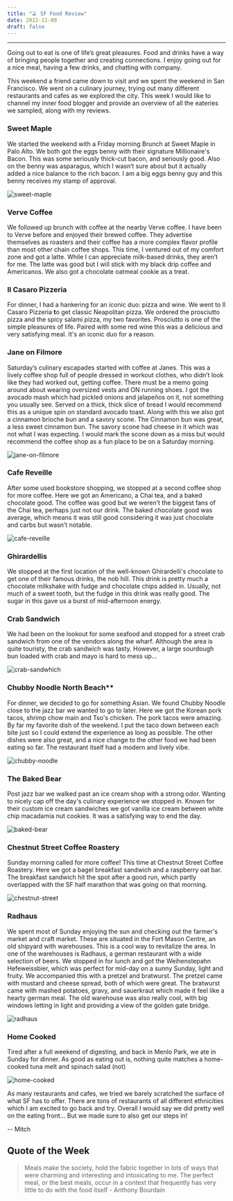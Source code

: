 ```yaml
---
title: "🫒 SF Food Review"
date: 2022-11-08
draft: false
---
```


---

Going out to eat is one of life’s great pleasures. Food and drinks have a way of bringing people together and creating connections. I enjoy going out for a nice meal, having a few drinks, and chatting with company.

This weekend a friend came down to visit and we spent the weekend in San Francisco. We went on a culinary journey, trying out many different restaurants and cafes as we explored the city. This week I would like to channel my inner food blogger and provide an overview of all the eateries we sampled, along with my reviews.

### Sweet Maple

We started the weekend with a Friday morning Brunch at Sweet Maple in Palo Alto. We both got the eggs benny with their signature Millionaire's Bacon. This was some seriously thick-cut bacon, and seriously good. Also on the benny was asparagus, which I wasn’t sure about but it actually added a nice balance to the rich bacon. I am a big eggs benny guy and this benny receives my stamp of approval.

![sweet-maple](/sf-food-review/sweet-maple.heic)

### Verve Coffee

We followed up brunch with coffee at the nearby Verve coffee. I have been to Verve before and enjoyed their brewed coffee. They advertise themselves as roasters and their coffee has a more complex flavor profile than most other chain coffee shops. This time, I ventured out of my comfort zone and got a latte. While I can appreciate milk-based drinks, they aren’t for me. The latte was good but I will stick with my black drip coffee and Americanos. We also got a chocolate oatmeal cookie as a treat.

### Il Casaro Pizzeria

For dinner, I had a hankering for an iconic duo: pizza and wine. We went to Il Casaro Pizzeria **t**o get classic Neapolitan pizza. We ordered the prosciutto pizza and the spicy salami pizza, my two favorites. Prosciutto is one of the simple pleasures of life. Paired with some red wine this was a delicious and very satisfying meal. It's an iconic duo for a reason.

### Jane on Filmore

Saturday’s culinary escapades started with coffee at Janes. This was a lively coffee shop full of people dressed in workout clothes, who didn’t look like they had worked out, getting coffee. There must be a memo going around about wearing oversized vests and ON running shoes. I got the avocado mash which had pickled onions and jalapeños on it, not something you usually see. Served on a thick, thick slice of bread I would recommend this as a unique spin on standard avocado toast. Along with this we also got a cinnamon brioche bun and a savory scone. The Cinnamon bun was great, a less sweet cinnamon bun. The savory scone had cheese in it which was not what I was expecting. I would mark the scone down as a miss but would recommend the coffee shop as a fun place to be on a Saturday morning.

![jane-on-filmore](/sf-food-review/jane-on-filmore.heic)

### Cafe Reveille

After some used bookstore shopping, we stopped at a second coffee shop for more coffee. Here we got an Americano, a Chai tea, and a baked chocolate good. The coffee was good but we weren’t the biggest fans of the Chai tea, perhaps just not our drink. The baked chocolate good was average, which means it was still good considering it was just chocolate and carbs but wasn’t notable.

![cafe-reveille](/sf-food-review/cafe-reveille.jpeg)

### Ghirardellis

We stopped at the first location of the well-known Ghirardelli's chocolate to get one of their famous drinks, the nob hill. This drink is pretty much a chocolate milkshake with fudge and chocolate chips added in. Usually, not much of a sweet tooth, but the fudge in this drink was really good. The sugar in this gave us a burst of mid-afternoon energy.

### Crab Sandwich

We had been on the lookout for some seafood and stopped for a street crab sandwich from one of the vendors along the wharf. Although the area is quite touristy, the crab sandwich was tasty. However, a large sourdough bun loaded with crab and mayo is hard to mess up…

![crab-sandwhich](/sf-food-review/crab-sandwhich.jpeg)

### Chubby Noodle North Beach\*\*

For dinner, we decided to go for something Asian. We found Chubby Noodle close to the jazz bar we wanted to go to later. Here we got the Korean pork tacos, shrimp chow main and Tso's chicken. The pork tacos were amazing. By far my favorite dish of the weekend. I put the taco down between each bite just so I could extend the experience as long as possible. The other dishes were also great, and a nice change to the other food we had been eating so far. The restaurant itself had a modern and lively vibe.

![chubby-noodle](/sf-food-review/chubby-noodle.heic)

### The Baked Bear

Post jazz bar we walked past an ice cream shop with a strong odor. Wanting to nicely cap off the day's culinary experience we stopped in. Known for their custom ice cream sandwiches we got vanilla ice cream between white chip macadamia nut cookies. It was a satisfying way to end the day.

![baked-bear](/sf-food-review/baked-bear.heic)

### Chestnut Street Coffee Roastery

Sunday morning called for more coffee! This time at Chestnut Street Coffee Roastery. Here we got a bagel breakfast sandwich and a raspberry oat bar. The breakfast sandwich hit the spot after a good run, which partly overlapped with the SF half marathon that was going on that morning.

![chestnut-street](/sf-food-review/chestnut-street.heic)

### Radhaus

We spent most of Sunday enjoying the sun and checking out the farmer's market and craft market. These are situated in the Fort Mason Centre, an old shipyard with warehouses. This is a cool way to revitalize the area. In one of the warehouses is Radhaus, a german restaurant with a wide selection of beers. We stopped in for lunch and got the Weihenstepahn Hefeweissbier, which was perfect for mid-day on a sunny Sunday, light and fruity. We accompanied this with a pretzel and bratwurst. The pretzel came with mustard and cheese spread, both of which were great. The bratwurst came with mashed potatoes, gravy, and sauerkraut which made it feel like a hearty german meal. The old warehouse was also really cool, with big windows letting in light and providing a view of the golden gate bridge.

![radhaus](/sf-food-review/radhaus.heic)

### Home Cooked

Tired after a full weekend of digesting, and back in Menlo Park, we ate in Sunday for dinner. As good as eating out is, nothing quite matches a home-cooked tuna melt and spinach salad (not)

![home-cooked](/sf-food-review/home-cooked.heic)

As many restaurants and cafes, we tried we barely scratched the surface of what SF has to offer. There are tons of restaurants of all different ethnicities which I am excited to go back and try. Overall I would say we did pretty well on the eating front… But we made sure to also get our steps in!

-- Mitch

## Quote of the Week

> Meals make the society, hold the fabric together in lots of ways that were charming and interesting and intoxicating to me. The perfect meal, or the best meals, occur in a context that frequently has very little to do with the food itself - Anthony Bourdain
